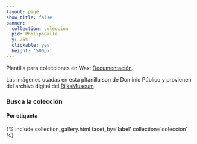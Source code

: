 ```yaml
---
layout: page
show_title: false
banner:
  collection: coleccion
  pid: PhilipsGalle
  y: 25%
  clickable: yes
  height: '500px'
---
```


Plantilla para colecciones en Wax: [Documentación](https://minicomp.github.io/wiki/#/wax/).

Las imágenes usadas en esta pltanilla son de Dominio Público y provienen del archivo digital del [RijksMuseum](https://www.rijksmuseum.nl/nl)

### Busca la colección

#### Por etiqueta
{% include collection_gallery.html facet_by='label' collection='coleccion' %}
